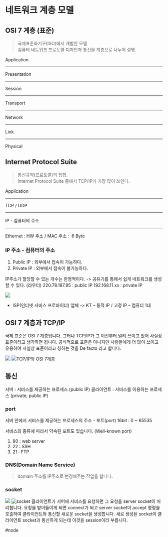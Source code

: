 # 네트워크 계층 모델
## OSI 7 계층 (표준)
> 국제표준화기구(ISO)에서 개발한 모델  
> 컴퓨터 네트워크 프로토콜 디자인과 통신을 계층으로 나누어 설명.  
   
Application	
- - - -
Presentation
- - - -
Session
- - - -
Transport    
- - - -
Network      
- - - -
Link 
- - - -
Physical     

## Internet Protocol Suite 
> 통신규약(프로토콜)의 집합.  
>  Internet Protocol Suite 중에서 TCP/IP가 가장 많이 쓰인다.  


 Application
- - - -
TCP / UDP
- - - -
IP - 컴퓨터의 주소
- - - -
Ethernet : HW 주소 / MAC 주소 :  6 Byte

### IP 주소 - 컴퓨터의 주소
1. Public IP :  외부에서 접속이 가능하다.
2. Private IP : 외부에서 접속이 불가능하다.

IP주소가 할당할 수 있는 개수는 한정적이다.
-> 공유기를 통해서 쉽게 네트워크를 생성할 수 있다. (라우터)
220.78.187.95 : public IP
192.168.11.xx : private IP

![](protocol-model/%E1%84%89%E1%85%B3%E1%84%8F%E1%85%B3%E1%84%85%E1%85%B5%E1%86%AB%E1%84%89%E1%85%A3%E1%86%BA%202018-10-08%20%E1%84%8B%E1%85%A9%E1%84%92%E1%85%AE%202.50.10.png)

* ISP(인터넷 서비스 프로바이더) 업체
->  KT – 동적 IP / 고정 IP – 컴퓨터 1대 

## OSI 7 계층과 TCP/IP
국제 표준은 OSI 7 계층입니다.
그러나 TCP/IP가 그 이전부터 널리 쓰이고 있어 사실상 표준이라고 생각하면 됩니다.
공식적으로 표준은 아니지만 사람들에게 더 많이 쓰이고 유용하여 사실상 표준이라고 칭하는 것을 De facto 라고 합니다.

![](protocol-model/BE541BD6-1338-4B35-8D8E-4E359FC0C320.png)
![TCP/IP와 OSI 7계층](https://t1.daumcdn.net/cfile/tistory/1401E90D4BC20EA733)

## 통신
서버 : 서비스를 제공하는 프로세스 (public IP)
클라이언트 : 서비스를 이용하는 프로세스 (private, public IP)
### port
서버 안에서 서비스를 제공하는 프로세스의 주소 - 포트(port) 
16bit : 0 ~ 65535

서비스의 종류에 따라서 약속된 포트도 있습니다. (Well-known port)
1. 80 : web server
2. 22 : SSH
3. 21 : FTP

### DNS(Domain Name Service)
> domain 주소를 IP주소로 변경해주는 작업을 합니다.  

### socket
![](protocol-model/%E1%84%89%E1%85%B3%E1%84%8F%E1%85%B3%E1%84%85%E1%85%B5%E1%86%AB%E1%84%89%E1%85%A3%E1%86%BA%202018-10-08%20%E1%84%8B%E1%85%A9%E1%84%92%E1%85%AE%202.56.46.png)
![socket](https://user-images.githubusercontent.com/38517815/46729036-2b2d2980-ccbf-11e8-8e46-4f4d0787f0be.png)
클라이언트가 서버에 서비스를 요청하면 그 요청을  server socket이 처리합니다.
요청을 받아들이게 되면 connect가 되고 server socket이 accept 명령을 호출하여  클라이언트와 통신할 새로운 socket을 생성합니다. 새로 생성된 socket이 클라이언트 socket과 통신하게 되는데 이것을 session이라 부릅니다.




#node